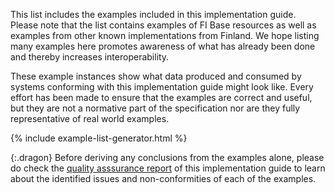 This list includes the examples included in this implementation guide. Please note that the list
contains examples of FI Base resources as well as examples from other known implementations from
Finland. We hope listing many examples here promotes awareness of what has already been done and
thereby increases interoperability.

These example instances show what data produced and consumed by systems conforming with this
implementation guide might look like. Every effort has been made to ensure that the examples are
correct and useful, but they are not a normative part of the specification nor are they fully
representative of real world examples.

{% include example-list-generator.html %}

{:.dragon}
Before deriving any conclusions from the examples alone, please do check the
[quality asssurance report](qa.html) of this implementation guide to learn about the identified
issues and non-conformities of each of the examples.
